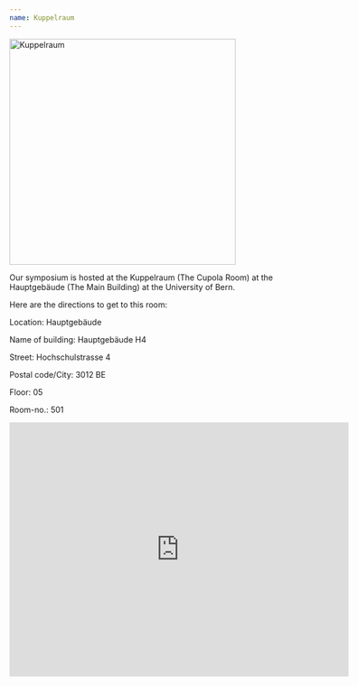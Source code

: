 ```yaml
---
name: Kuppelraum
---
```


<img src="/bias23/assets/images/kuppelraum.jpg" alt="Kuppelraum" width="400"/>

Our symposium is hosted at the Kuppelraum (The Cupola Room) at the Hauptgebäude (The Main Building) at the University of Bern.

Here are the directions to get to this room:


Location: Hauptgebäude

Name of building: Hauptgebäude H4

Street: Hochschulstrasse 4

Postal code/City: 3012 BE

Floor: 05

Room-no.: 501

<iframe src="https://www.google.com/maps/embed?pb=!1m18!1m12!1m3!1d2723.5760193970896!2d7.435997716031044!3d46.95037147914669!2m3!1f0!2f0!3f0!3m2!1i1024!2i768!4f13.1!3m3!1m2!1s0x478e39be8bf3c675%3A0x60f438ce98696fd!2sHauptgeb%C3%A4ude%2C%20Hochschulstrasse%204%2C%203012%20Bern!5e0!3m2!1sen!2sch!4v1666190283318!5m2!1sen!2sch" width="600" height="450" style="border:0;" allowfullscreen="" loading="lazy" referrerpolicy="no-referrer-when-downgrade"></iframe>
